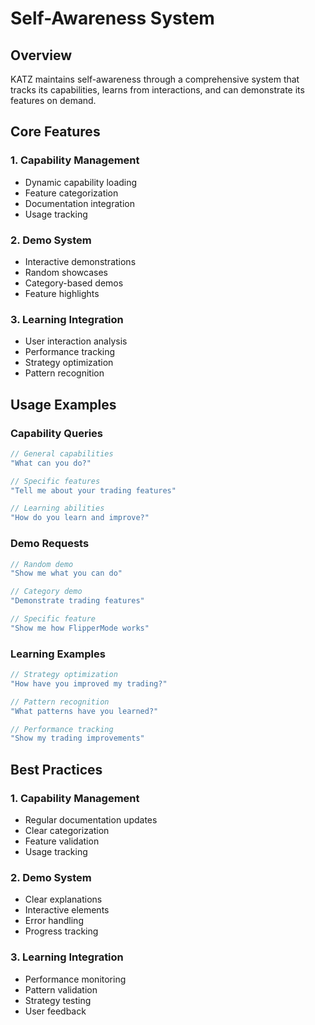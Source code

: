 # Self-Awareness System

## Overview

KATZ maintains self-awareness through a comprehensive system that tracks its capabilities, learns from interactions, and can demonstrate its features on demand.

## Core Features

### 1. Capability Management
- Dynamic capability loading
- Feature categorization
- Documentation integration
- Usage tracking

### 2. Demo System
- Interactive demonstrations
- Random showcases
- Category-based demos
- Feature highlights

### 3. Learning Integration
- User interaction analysis
- Performance tracking
- Strategy optimization
- Pattern recognition

## Usage Examples

### Capability Queries
```typescript
// General capabilities
"What can you do?"

// Specific features
"Tell me about your trading features"

// Learning abilities
"How do you learn and improve?"
```

### Demo Requests
```typescript
// Random demo
"Show me what you can do"

// Category demo
"Demonstrate trading features"

// Specific feature
"Show me how FlipperMode works"
```

### Learning Examples
```typescript
// Strategy optimization
"How have you improved my trading?"

// Pattern recognition
"What patterns have you learned?"

// Performance tracking
"Show my trading improvements"
```

## Best Practices

### 1. Capability Management
- Regular documentation updates
- Clear categorization
- Feature validation
- Usage tracking

### 2. Demo System
- Clear explanations
- Interactive elements
- Error handling
- Progress tracking

### 3. Learning Integration
- Performance monitoring
- Pattern validation
- Strategy testing
- User feedback